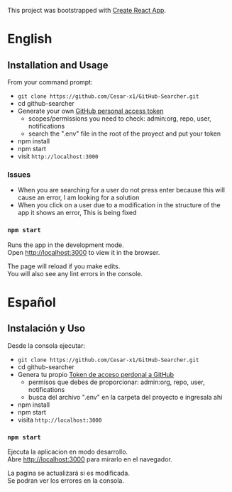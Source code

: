 This project was bootstrapped with [Create React App](https://github.com/facebook/create-react-app).
# English
## Installation and Usage 
From your command prompt:
* `git clone https://github.com/Cesar-x1/GitHub-Searcher.git`
* cd github-searcher
* Generate your own [GitHub personal access token](https://help.github.com/articles/creating-a-personal-access-token-for-the-command-line/) 
  * scopes/permissions you need to check: admin:org, repo, user, notifications
  * search the ".env" file in the root of the proyect and put your token
* npm install
* npm start
* visit `http://localhost:3000`

### Issues
* When you are searching for a user do not press enter because this will cause an error, I am looking for a solution
* When you click on a user due to a modification in the structure of the app it shows an error, This is being fixed

### `npm start`
Runs the app in the development mode.<br>
Open [http://localhost:3000](http://localhost:3000) to view it in the browser.

The page will reload if you make edits.<br>
You will also see any lint errors in the console.


# Español
## Instalación y Uso 
Desde la consola ejecutar:
* `git clone https://github.com/Cesar-x1/GitHub-Searcher.git`
* cd github-searcher
* Genera tu propio [Token de acceso perdonal a GitHub](https://help.github.com/articles/creating-a-personal-access-token-for-the-command-line/)
  * permisos que debes de proporcionar: admin:org, repo, user, notifications
  * busca del archivo ".env" en la carpeta del proyecto e ingresala ahi
* npm install
* npm start
* visita `http://localhost:3000`
### `npm start`

Ejecuta la aplicacion en modo desarrollo.<br>
Abre [http://localhost:3000](http://localhost:3000) para mirarlo en el navegador.

La pagina se actualizará si es modificada.<br>
Se podran ver los errores en la consola.

